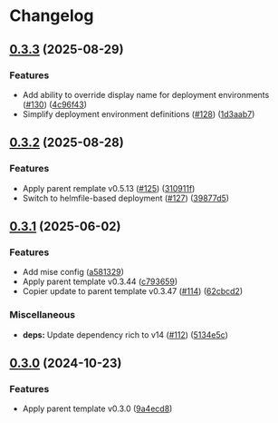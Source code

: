 # Changelog

## [0.3.3](https://github.com/natescherer/postmodern-helm-deploy-copiertemplate/compare/v0.3.2...v0.3.3) (2025-08-29)


### Features

* Add ability to override display name for deployment environments ([#130](https://github.com/natescherer/postmodern-helm-deploy-copiertemplate/issues/130)) ([4c96f43](https://github.com/natescherer/postmodern-helm-deploy-copiertemplate/commit/4c96f436a344f8b9bee20bb2c7f024be99536c0b))
* Simplify deployment environment definitions ([#128](https://github.com/natescherer/postmodern-helm-deploy-copiertemplate/issues/128)) ([1d3aab7](https://github.com/natescherer/postmodern-helm-deploy-copiertemplate/commit/1d3aab7808fd0ad33053f5b6e612ba16e98695a6))

## [0.3.2](https://github.com/natescherer/postmodern-helm-deploy-copiertemplate/compare/v0.3.1...v0.3.2) (2025-08-28)


### Features

* Apply parent remplate v0.5.13 ([#125](https://github.com/natescherer/postmodern-helm-deploy-copiertemplate/issues/125)) ([310911f](https://github.com/natescherer/postmodern-helm-deploy-copiertemplate/commit/310911fced971c93e82933fc1a8e3fb29343c575))
* Switch to helmfile-based deployment ([#127](https://github.com/natescherer/postmodern-helm-deploy-copiertemplate/issues/127)) ([39877d5](https://github.com/natescherer/postmodern-helm-deploy-copiertemplate/commit/39877d518c22df9efece456fee7db0b10adc8ce3))

## [0.3.1](https://github.com/natescherer/postmodern-helm-deploy-copiertemplate/compare/v0.3.0...v0.3.1) (2025-06-02)


### Features

* Add mise config ([a581329](https://github.com/natescherer/postmodern-helm-deploy-copiertemplate/commit/a5813292775c44776b04af10ece3153fcdaa747c))
* Apply parent template v0.3.44 ([c793659](https://github.com/natescherer/postmodern-helm-deploy-copiertemplate/commit/c793659ff2ddeb219be959fd56c293a3e079c34b))
* Copier update to parent template v0.3.47 ([#114](https://github.com/natescherer/postmodern-helm-deploy-copiertemplate/issues/114)) ([62cbcd2](https://github.com/natescherer/postmodern-helm-deploy-copiertemplate/commit/62cbcd24e06961b01679a9c093c2f7490dc26f25))


### Miscellaneous

* **deps:** Update dependency rich to v14 ([#112](https://github.com/natescherer/postmodern-helm-deploy-copiertemplate/issues/112)) ([5134e5c](https://github.com/natescherer/postmodern-helm-deploy-copiertemplate/commit/5134e5c31ea213568a3ec7fbdcfbe84187e7dfb6))

## [0.3.0](https://github.com/natescherer/postmodern-helm-deploy-copiertemplate/compare/v0.2.13...v0.3.0) (2024-10-23)


### Features

* Apply parent template v0.3.0 ([9a4ecd8](https://github.com/natescherer/postmodern-helm-deploy-copiertemplate/commit/9a4ecd8a3cfd742f5b11c7f769c10aed1d4c8d54))
